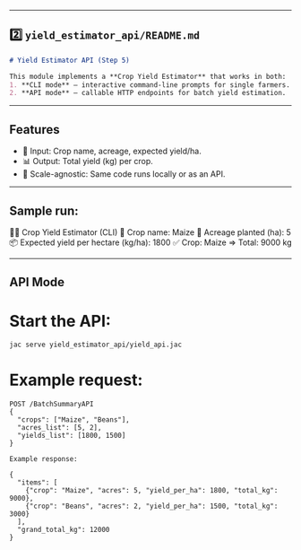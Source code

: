 
---

## 2️⃣ `yield_estimator_api/README.md`
```markdown
# Yield Estimator API (Step 5)

This module implements a **Crop Yield Estimator** that works in both:
1. **CLI mode** — interactive command-line prompts for single farmers.
2. **API mode** — callable HTTP endpoints for batch yield estimation.
```
---

## Features
- 🌾 Input: Crop name, acreage, expected yield/ha.  
- 📊 Output: Total yield (kg) per crop.  
- 🔗 Scale-agnostic: Same code runs locally or as an API.  

---
## Sample run:
👨‍🌾  Crop Yield Estimator (CLI)
🌾  Crop name: Maize
📐  Acreage planted (ha): 5
📦  Expected yield per hectare (kg/ha): 1800
✅  Crop: Maize ⇒ Total: 9000 kg

---
## API Mode

# Start the API:
```
jac serve yield_estimator_api/yield_api.jac
```
# Example request:
```
POST /BatchSummaryAPI
{
  "crops": ["Maize", "Beans"],
  "acres_list": [5, 2],
  "yields_list": [1800, 1500]
}

Example response:

{
  "items": [
    {"crop": "Maize", "acres": 5, "yield_per_ha": 1800, "total_kg": 9000},
    {"crop": "Beans", "acres": 2, "yield_per_ha": 1500, "total_kg": 3000}
  ],
  "grand_total_kg": 12000
}

